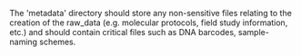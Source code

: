 The 'metadata' directory should store any non-sensitive files relating to the creation of the raw_data (e.g. molecular protocols, field study information, etc.) and should contain critical files such as DNA barcodes, sample-naming schemes.
